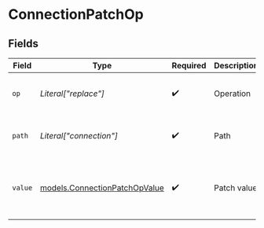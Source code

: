 # ConnectionPatchOp


## Fields

| Field                                                                | Type                                                                 | Required                                                             | Description                                                          | Example                                                              |
| -------------------------------------------------------------------- | -------------------------------------------------------------------- | -------------------------------------------------------------------- | -------------------------------------------------------------------- | -------------------------------------------------------------------- |
| `op`                                                                 | *Literal["replace"]*                                                 | :heavy_check_mark:                                                   | Operation                                                            | {<br/>"value": "replace"<br/>}                                       |
| `path`                                                               | *Literal["connection"]*                                              | :heavy_check_mark:                                                   | Path                                                                 | {<br/>"value": "connection"<br/>}                                    |
| `value`                                                              | [models.ConnectionPatchOpValue](../models/connectionpatchopvalue.md) | :heavy_check_mark:                                                   | Patch value                                                          | {<br/>"value": {<br/>"database": "db"<br/>}<br/>}                    |